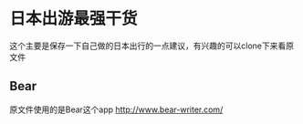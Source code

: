 # 日本出游最强干货
这个主要是保存一下自己做的日本出行的一点建议，有兴趣的可以clone下来看原文件

## Bear
原文件使用的是Bear这个app
http://www.bear-writer.com/
